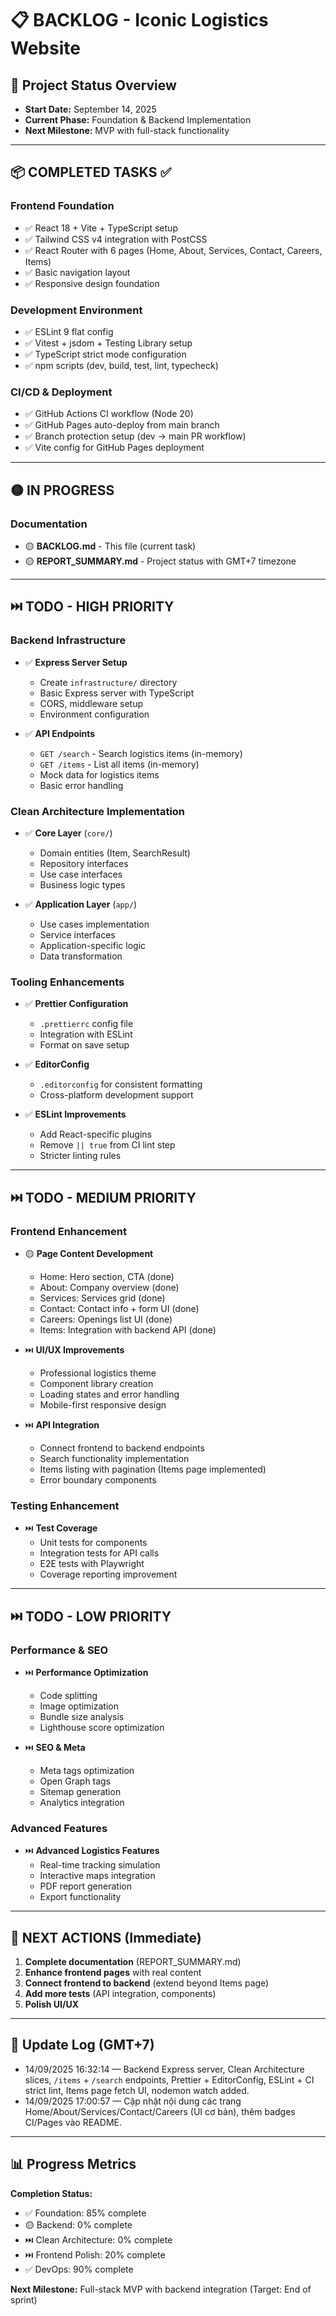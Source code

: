 # 📋 BACKLOG - Iconic Logistics Website

## 🎯 Project Status Overview

- **Start Date:** September 14, 2025
- **Current Phase:** Foundation & Backend Implementation
- **Next Milestone:** MVP with full-stack functionality

---

## 📦 COMPLETED TASKS ✅

### Frontend Foundation

- ✅ React 18 + Vite + TypeScript setup
- ✅ Tailwind CSS v4 integration with PostCSS
- ✅ React Router with 6 pages (Home, About, Services, Contact, Careers, Items)
- ✅ Basic navigation layout
- ✅ Responsive design foundation

### Development Environment

- ✅ ESLint 9 flat config
- ✅ Vitest + jsdom + Testing Library setup
- ✅ TypeScript strict mode configuration
- ✅ npm scripts (dev, build, test, lint, typecheck)

### CI/CD & Deployment

- ✅ GitHub Actions CI workflow (Node 20)
- ✅ GitHub Pages auto-deploy from main branch
- ✅ Branch protection setup (dev → main PR workflow)
- ✅ Vite config for GitHub Pages deployment

---

## 🟡 IN PROGRESS

### Documentation

- 🟡 **BACKLOG.md** - This file (current task)
- 🟡 **REPORT_SUMMARY.md** - Project status with GMT+7 timezone

---

## ⏭️ TODO - HIGH PRIORITY

### Backend Infrastructure

- ✅ **Express Server Setup**
  - Create `infrastructure/` directory
  - Basic Express server with TypeScript
  - CORS, middleware setup
  - Environment configuration

- ✅ **API Endpoints**
  - `GET /search` - Search logistics items (in-memory)
  - `GET /items` - List all items (in-memory)
  - Mock data for logistics items
  - Basic error handling

### Clean Architecture Implementation

- ✅ **Core Layer** (`core/`)
  - Domain entities (Item, SearchResult)
  - Repository interfaces
  - Use case interfaces
  - Business logic types

- ✅ **Application Layer** (`app/`)
  - Use cases implementation
  - Service interfaces
  - Application-specific logic
  - Data transformation

### Tooling Enhancements

- ✅ **Prettier Configuration**
  - `.prettierrc` config file
  - Integration with ESLint
  - Format on save setup

- ✅ **EditorConfig**
  - `.editorconfig` for consistent formatting
  - Cross-platform development support

- ✅ **ESLint Improvements**
  - Add React-specific plugins
  - Remove `|| true` from CI lint step
  - Stricter linting rules

---

## ⏭️ TODO - MEDIUM PRIORITY

### Frontend Enhancement

- 🟡 **Page Content Development**
  - Home: Hero section, CTA (done)
  - About: Company overview (done)
  - Services: Services grid (done)
  - Contact: Contact info + form UI (done)
  - Careers: Openings list UI (done)
  - Items: Integration with backend API (done)

- ⏭️ **UI/UX Improvements**
  - Professional logistics theme
  - Component library creation
  - Loading states and error handling
  - Mobile-first responsive design

- ⏭️ **API Integration**
  - Connect frontend to backend endpoints
  - Search functionality implementation
  - Items listing with pagination (Items page implemented)
  - Error boundary components

### Testing Enhancement

- ⏭️ **Test Coverage**
  - Unit tests for components
  - Integration tests for API calls
  - E2E tests with Playwright
  - Coverage reporting improvement

---

## ⏭️ TODO - LOW PRIORITY

### Performance & SEO

- ⏭️ **Performance Optimization**
  - Code splitting
  - Image optimization
  - Bundle size analysis
  - Lighthouse score optimization

- ⏭️ **SEO & Meta**
  - Meta tags optimization
  - Open Graph tags
  - Sitemap generation
  - Analytics integration

### Advanced Features

- ⏭️ **Advanced Logistics Features**
  - Real-time tracking simulation
  - Interactive maps integration
  - PDF report generation
  - Export functionality

---

## 🎯 NEXT ACTIONS (Immediate)

1. **Complete documentation** (REPORT_SUMMARY.md)
2. **Enhance frontend pages** with real content
3. **Connect frontend to backend** (extend beyond Items page)
4. **Add more tests** (API integration, components)
5. **Polish UI/UX**

---

## 📝 Update Log (GMT+7)

- 14/09/2025 16:32:14 — Backend Express server, Clean Architecture slices, `/items` + `/search` endpoints, Prettier + EditorConfig, ESLint + CI strict lint, Items page fetch UI, nodemon watch added.
 - 14/09/2025 17:00:57 — Cập nhật nội dung các trang Home/About/Services/Contact/Careers (UI cơ bản), thêm badges CI/Pages vào README.

---

## 📊 Progress Metrics

**Completion Status:**

- ✅ Foundation: 85% complete
- 🟡 Backend: 0% complete
- ⏭️ Clean Architecture: 0% complete
- ⏭️ Frontend Polish: 20% complete
- ✅ DevOps: 90% complete

**Next Milestone:** Full-stack MVP with backend integration (Target: End of sprint)
